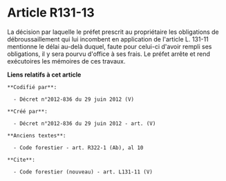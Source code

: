 # Article R131-13

La décision par laquelle le préfet prescrit au propriétaire les obligations de débroussaillement qui lui incombent en
application de l'article L. 131-11 mentionne le délai au-delà duquel, faute pour celui-ci d'avoir rempli ses obligations, il
y sera pourvu d'office à ses frais. Le préfet arrête et rend exécutoires les mémoires de ces travaux.

**Liens relatifs à cet article**

	**Codifié par**:

	  - Décret n°2012-836 du 29 juin 2012 (V)

	**Créé par**:

	  - Décret n°2012-836 du 29 juin 2012 - art. (V)

	**Anciens textes**:

	  - Code forestier - art. R322-1 (Ab), al 10

	**Cite**:

	  - Code forestier (nouveau) - art. L131-11 (V)
